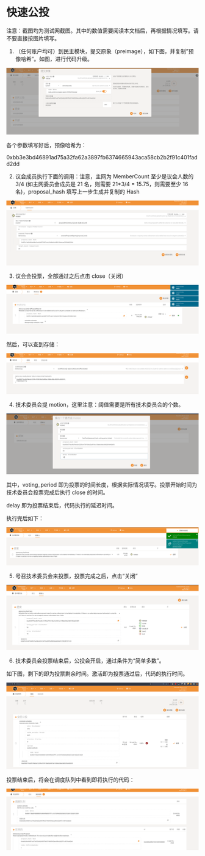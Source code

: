 # 快速公投

注意：截图均为测试网截图。其中的数值需要阅读本文档后，再根据情况填写。请不要直接按图片填写。

1. （任何账户均可）到民主模块，提交原象（preimage），如下图，并复制”预像哈希”。如图，进行代码升级。

![image-20220127133353228](./assets/fast-track.assets/image-20220127133353228.png)

各个参数填写好后，预像哈希为：

0xbb3e3bd46891ad75a32fa62a3897fb6374665943aca58cb2b2f91c401fadd2dd

2. 议会成员执行下面的调用：注意，主网为 MemberCount 至少是议会人数的 3/4 (如主网委员会成员是 21 名，则需要 21\*3/4 = 15.75，则需要至少 16 名)，proposal_hash 填写上一步生成并复制的 Hash

![image-20220127133432429](./assets/fast-track.assets/image-20220127133432429.png)

3. 议会会投票，全部通过之后点击 close（关闭）

![image-20220127133328151](./assets/fast-track.assets/image-20220127133328151.png)

然后，可以查到存储：

![image-20220127132638327](./assets/fast-track.assets/image-20220127132638327.png)

4. 技术委员会提 motion，这里注意：阈值需要是所有技术委员会的个数。

![image-20220127132543333](./assets/fast-track.assets/image-20220127132543333.png)

其中，voting_period 即为投票的时间长度，根据实际情况填写。投票开始时间为技术委员会投票完成后执行 close 的时间。

delay 即为投票结束后，代码执行的延迟时间。

执行完后如下：

![image-20220127132607464](./assets/fast-track.assets/image-20220127132607464.png)

5. 号召技术委员会来投票，投票完成之后，点击“关闭”

![image-20220127132439344](./assets/fast-track.assets/image-20220127132439344.png)

6. 技术委员会投票结束后，公投会开启，通过条件为“简单多数”。

如下图，剩下的即为投票剩余时间。激活即为投票通过后，代码的执行时间。

![image-20220127132418133](./assets/fast-track.assets/image-20220127132418133.png)

投票结束后，将会在调度队列中看到即将执行的代码：

![image-20220127132401086](./assets/fast-track.assets/image-20220127132401086.png)
